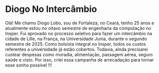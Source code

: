 # Diogo No Intercâmbio

Olá! Me chamo Diogo Lobo, sou de Fortaleza, no Ceará, tenho 25 anos e atualmente estou no oitavo semestre de engenharia da computação no Insper. Fui aprovado no processo seletivo para fazer um intercâmbio na cidade de Lille, na França, na Universidade Junia, durante o segundo semestre de 2025.
Como bolsista integral no Insper, todos os custos referentes a universidade já estão cobertos. Todavia, ainda precisarei custear despesas como moradia, alimentação, passagem aérea, seguro saúde e visto. Por isso, criei essa campanha de arrecadação para tornar esse sonho possível !!!